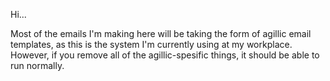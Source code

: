 Hi...

Most of the emails I'm making here will be taking the form of agillic email templates,
as this is the system I'm currently using at my workplace. However, if you remove all
of the agillic-spesific things, it should be able to run normally.